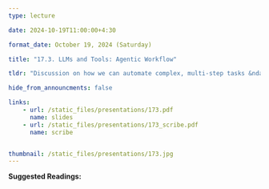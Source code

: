 ```yaml
---
type: lecture

date: 2024-10-19T11:00:00+4:30

format_date: October 19, 2024 (Saturday)

title: "17.3. LLMs and Tools: Agentic Workflow"

tldr: "Discussion on how we can automate complex, multi-step tasks &ndash; developing LLM-based agents."

hide_from_announcments: false

links: 
    - url: /static_files/presentations/173.pdf
      name: slides
    - url: /static_files/presentations/173_scribe.pdf
      name: scribe


thumbnail: /static_files/presentations/173.jpg
---
```

<!-- Other additional contents using markdown -->
**Suggested Readings:**

